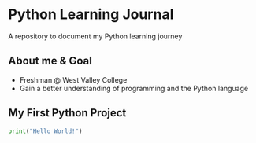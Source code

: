 # Python Learning Journal
A repository to document my Python learning journey
## About me & Goal
* Freshman @ West Valley College
* Gain a better understanding of programming and the Python language
## My First Python Project
```python
print("Hello World!")
```
